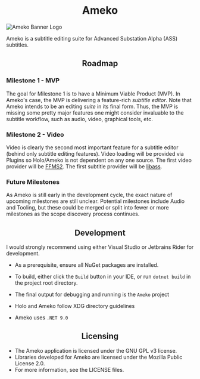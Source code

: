 <h1 align="center">Ameko</h1>

<img alt="Ameko Banner Logo" src="https://files.catbox.moe/aylq3a.jpg" />

<br />

Ameko is a subtitle editing suite for Advanced Substation Alpha (ASS) subtitles.

<h2 align="center">Roadmap</h1>

### Milestone 1 - MVP

The goal for Milestone 1 is to have a Minimum  Viable Product (MVP). In Ameko's case, the MVP is delivering a feature-rich *subtitle editor*. Note that Ameko intends to be an editing *suite* in its final form. Thus, the MVP is missing some pretty major features one might consider invaluable to the subtitle workflow, such as audio, video, graphical tools, etc.

### Milestone 2 - Video

Video is clearly the second most important feature for a subtitle editor (behind only subtitle editing features). Video loading will be provided via Plugins so Holo/Ameko is not dependent on any one source. The first video provider will be [FFMS2](https://github.com/FFMS/ffms2). The first subtitle provider will be [libass](https://github.com/libass/libass/).

### Future Milestones

As Ameko is still early in the development cycle, the exact nature of upcoming  milestones are still unclear. Potential milestones include Audio and Tooling, but these could be merged or split into fewer or more milestones as the scope discovery process continues.

<h2 align="center">Development</h1>

I would strongly recommend using either Visual Studio or Jetbrains Rider for development. 

- As a prerequisite, ensure all NuGet packages are installed.
- To build, either click the `Build` button in your IDE, or run `dotnet build` in the project root directory.
- The final output for debugging and running is the `Ameko` project
- Holo and Ameko follow XDG directory guidelines

- Ameko uses `.NET 9.0`

<h2 align="center">Licensing</h1>

- The Ameko application is licensed under the GNU GPL v3 license.
- Libraries developed for Ameko are licensed under the Mozilla Public License 2.0.
- For more information, see the LICENSE files.
